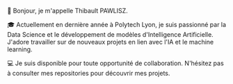 👋 Bonjour, je m'appelle Thibault PAWLISZ.

🎓 Actuellement en dernière année à Polytech Lyon, je suis passionné par la Data Science et le développement de modèles d'Intelligence Artificielle. J'adore travailler sur de nouveaux projets en lien avec l'IA et le machine learning.

💻 Je suis disponible pour toute opportunité de collaboration. N'hésitez pas à consulter mes repositories pour découvrir mes projets.
